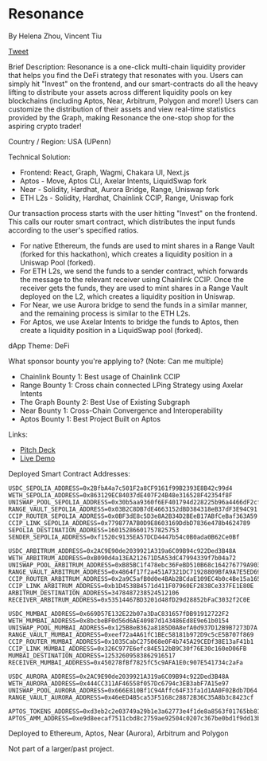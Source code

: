 # Resonance
By Helena Zhou, Vincent Tiu

[Tweet](https://x.com/vincetiu8/status/1761398058460606785?s=20)

Brief Description:
Resonance is a one-click multi-chain liquidity provider that helps you find the DeFi strategy that resonates with you. Users can simply hit "Invest" on the frontend, and our smart-contracts do all the heavy lifting to distribute your assets across different liquidity pools on key blockchains (including Aptos, Near, Arbitrum, Polygon and more!) Users can customize the distribution of their assets and view real-time statistics provided by the Graph, making Resonance the one-stop shop for the aspiring crypto trader!

Country / Region: USA (UPenn)



Technical Solution:
- Frontend: React, Graph, Wagmi, Chakara UI, Next.js
- Aptos - Move, Aptos CLI, Axelar Intents, LiquidSwap fork
- Near - Solidity, Hardhat, Aurora Bridge, Range, Uniswap fork
- ETH L2s - Solidity, Hardhat, Chainlink CCIP, Range, Uniswap fork

Our transaction process starts with the user hitting "Invest" on the frontend. This calls our router smart contract, which distributes the input funds according to the user's specified ratios.
- For native Ethereum, the funds are used to mint shares in a Range Vault (forked for this hackathon), which creates a liquidity position in a Uniswap Pool (forked).
- For ETH L2s, we send the funds to a sender contract, which forwards the message to the relevant receiver using Chainlink CCIP. Once the receiver gets the funds, they are used to mint shares in a Range Vault deployed on the L2, which creates a liquidity position in Uniswap. 
- For Near, we use Aurora bridge to send the funds in a similar manner, and the remaining process is similar to the ETH L2s.
- For Aptos, we use Axelar Intents to bridge the funds to Aptos, then create a liquidity position in a LiquidSwap pool (forked).


dApp Theme: DeFi

What sponsor bounty you're applying to? (Note: Can me multiple)

- Chainlink Bounty 1: Best usage of Chainlink CCIP
- Range Bounty 1: Cross chain connected LPing Strategy using Axelar Intents
- The Graph Bounty 2: Best Use of Existing Subgraph
- Near Bounty 1: Cross-Chain Convergence and Interoperability
- Aptos Bounty 1: Best Project Built on Aptos

Links:
- [Pitch Deck](https://docs.google.com/presentation/d/1Sk4haxpzzAb7QPfhkXHvDHWOtAOtuFQv/edit?usp=sharing&ouid=100750330982446274277&rtpof=true&sd=true)
- [Live Demo](https://youtu.be/rN72n7ad8qo)

Deployed Smart Contract Addresses:
```
USDC_SEPOLIA_ADDRESS=0x2BfbA4a7c501F2a8CF9161f99B2393E8B42c99d4
WETH_SEPOLIA_ADDRESS=0x863129EC84037dE407F24B48e316528F42354f8F
UNISWAP_POOL_SEPOLIA_ADDRESS=0x30b5aa9360f6EF401794d228225b96a4466dF2cf
RANGE_VAULT_SEPOLIA_ADDRESS=0x03B2C8DB7dE4663152dBD384318eB37dF3E94C91
CCIP_ROUTER_SEPOLIA_ADDRESS=0x0BF3dE8c5D3e8A2B34D2BEeB17ABfCeBaf363A59
CCIP_LINK_SEPOLIA_ADDRESS=0x779877A7B0D9E8603169DdbD7836e478b4624789
SEPOLIA_DESTINATION_ADDRESS=16015286601757825753
SENDER_SEPOLIA_ADDRESS=0xf1520c9135EA57DCD4447b54c0B0ada0B62Ce0Bf

USDC_ARBITRUM_ADDRESS=0x2AC9E90de2039921A319a6C09B94c922Ded3B48A
WETH_ARBITRUM_ADDRESS=0xB090d4a13EA212671D5A53dC47994339f7b04a72
UNISWAP_POOL_ARBITRUM_ADDRESS=0xB85BC1f478ebc36FeBD510B68c164276779A9037
RANGE_VAULT_ARBITRUM_ADDRESS=0x4864f17f2a451A7321DC71928809BfA9A7E5ED69
CCIP_ROUTER_ARBITRUM_ADDRESS=0x2a9C5afB0d0e4BAb2BCdaE109EC4b0c4Be15a165
CCIP_LINK_ARBITRUM_ADDRESS=0xb1D4538B4571d411F07960EF2838Ce337FE1E80E
ARBITRUM_DESTINATION_ADDRESS=3478487238524512106
RECEIVER_ARBITRUM_ADDRESS=0x53514467BD3201d48fD29d28852bFaC3032f2C0E

USDC_MUMBAI_ADDRESS=0x669D57E132E22b07a3DaC831657fDB91912722F2
WETH_MUMBAI_ADDRESS=0x8bcbeBF0d56d6AE40987d143486Ed8E9e61b0154
UNISWAP_POOL_MUMBAI_ADDRESS=0x125B8eB362a8185D0A8efA0d937D12B9B7273D7A
RANGE_VAULT_MUMBAI_ADDRESS=0xeef72a4A61fC1BEc58181b972D9c5cE5B707f869
CCIP_ROUTER_MUMBAI_ADDRESS=0x1035CabC275068e0F4b745A29CEDf38E13aF41b1
CCIP_LINK_MUMBAI_ADDRESS=0x326C977E6efc84E512bB9C30f76E30c160eD06FB
MUMBAI_DESTINATION_ADDRESS=12532609583862916517
RECEIVER_MUMBAI_ADDRESS=0x450278fBf7825fC5c9AFA1E0c907E541734c2aFa

USDC_AURORA_ADDRESS=0x2AC9E90de2039921A319a6C09B94c922Ded3B48A
WETH_AURORA_ADDRESS=0x444CC311AF46558f057Dc6794c3EB3abF7A15e97
UNISWAP_POOL_AURORA_ADDRESS=0x666E810Bf1C94Affc64F33fa1d1AA0F02Bdb7D64
RANGE_VAULT_AURORA_ADDRESS=0x46eED4B5ca53F5168c28872B36C35A8b3c8423cf

APTOS_TOKENS_ADDRESS=0xd3eb2c2e03749a29b1e3a62773e4f1de8a8563f01765bb813ca70b278dce83a0
APTOS_AMM_ADDRESS=0xe9d8eecaf7511cbd8c2759ae92504c0207c367be0bd1f9dd13b6a2afd45d0ef0
```

Deployed to Ethereum, Aptos, Near (Aurora), Arbitrum and Polygon


Not part of a larger/past project.
